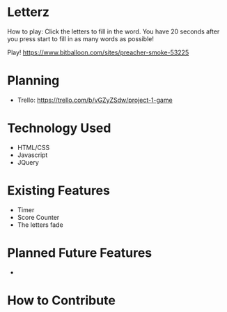 # Letterz

How to play: Click the letters to fill in the word. You have 20 seconds after you press start to fill in as many words as possible!

Play! https://www.bitballoon.com/sites/preacher-smoke-53225

# Planning

* Trello: https://trello.com/b/vGZyZSdw/project-1-game

# Technology Used

* HTML/CSS
* Javascript
* JQuery

# Existing Features

* Timer
* Score Counter
* The letters fade

# Planned Future Features

* 

# How to Contribute